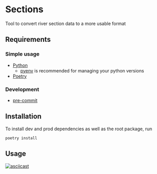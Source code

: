 # Sections
Tool to convert river section data to a more usable format

## Requirements

### Simple usage
  - [Python](https://www.python.org/)
    - [pyenv](https://github.com/pyenv/pyenv) is recommended for managing your python versions
  - [Poetry](https://python-poetry.org/docs/#installation)

### Development
  - [pre-commit](https://pre-commit.com/#install)

## Installation

To install dev and prod dependencies as well as the root package, run

```shell
poetry install
```
## Usage

[![asciicast](https://asciinema.org/a/542377.svg)](https://asciinema.org/a/542377)
